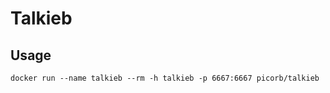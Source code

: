 # Talkieb

## Usage
```shell
docker run --name talkieb --rm -h talkieb -p 6667:6667 picorb/talkieb
```